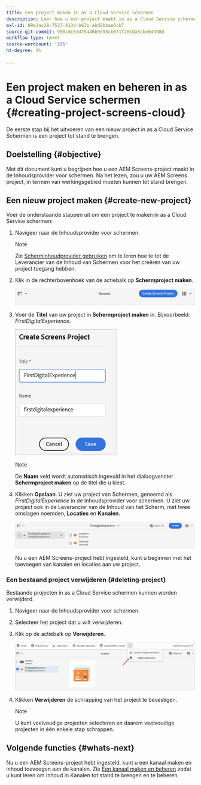 ```yaml
---
title: Een project maken in as a Cloud Service schermen
description: Leer hoe u een project maakt in as a Cloud Service schermen.
exl-id: 89e3ac28-7537-413d-b63b-abd2bbae6cb7
source-git-commit: 900cdc53475446b9d93cb071f281da5dbe043888
workflow-type: tm+mt
source-wordcount: '335'
ht-degree: 1%

---
```


# Een project maken en beheren in as a Cloud Service schermen {#creating-project-screens-cloud}

De eerste stap bij het uitvoeren van een nieuw project in as a Cloud Service Schermen is een project tot stand te brengen.

## Doelstelling {#objective}

Met dit document kunt u begrijpen hoe u een AEM Screens-project maakt in de Inhoudsprovider voor schermen. Na het lezen, zou u uw AEM Screens project, in termen van werkingsgebied moeten kunnen tot stand brengen.

## Een nieuw project maken {#create-new-project}

Voer de onderstaande stappen uit om een project te maken in as a Cloud Service schermen:

1. Navigeer naar de Inhoudsprovider voor schermen.

   >[!NOTE]
   >Zie [Scherminhoudprovider gebruiken](https://experienceleague.adobe.com/docs/experience-manager-cloud-service/content/screens-as-cloud-service/configure-screens-cloud/using-screens-content-provider.html?lang=en) om te leren hoe te tot de Leverancier van de Inhoud van Schermen voor het creëren van uw project toegang hebben.

1. Klik in de rechterbovenhoek van de actiebalk op **Schermproject maken**.

   ![create-screens-project1](/help/screens-cloud/assets/create-content/create-screens-project1.png)

1. Voer de **Titel** van uw project in **Schermproject maken** in. Bijvoorbeeld: *FirstDigitalExperience*.

   ![create-screens-project2](/help/screens-cloud/assets/create-content/create-screens-project2.png)

   >[!NOTE]
   >De **Naam** veld wordt automatisch ingevuld in het dialoogvenster **Schermproject maken** op de titel die u kiest.

1. Klikken **Opslaan**. U ziet uw project van Schermen, genoemd als *FirstDigitalExperience* in de Inhoudsprovider voor schermen. U ziet uw project ook in de Leverancier van de Inhoud van het Scherm, met twee omslagen noemden, **Locaties** en **Kanalen**.

   ![create-screens-project3](/help/screens-cloud/assets/create-content/create-screens-project3.png)

   Nu u een AEM Screens-project hebt ingesteld, kunt u beginnen met het toevoegen van kanalen en locaties aan uw project.

### Een bestaand project verwijderen {#deleting-project}

Bestaande projecten in as a Cloud Service schermen kunnen worden verwijderd.

1. Navigeer naar de Inhoudsprovider voor schermen.
1. Selecteer het project dat u wilt verwijderen.
1. Klik op de actiebalk op **Verwijderen**.

   ![create-project5](/help/screens-cloud/assets/create-content/create-project5.png)

1. Klikken **Verwijderen** de schrapping van het project te bevestigen.

   >[!NOTE]
   >U kunt veelvoudige projecten selecteren en daarom veelvoudige projecten in één enkele stap schrappen.

## Volgende functies {#whats-next}

Nu u een AEM Screens-project hebt ingesteld, kunt u een kanaal maken en inhoud toevoegen aan de kanalen. Zie [Een kanaal maken en beheren](creating-channels-screens-cloud.md) zodat u kunt leren om inhoud in Kanalen tot stand te brengen en te beheren.
